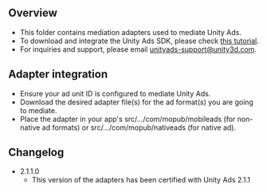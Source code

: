 ## Overview
  * This folder contains mediation adapters used to mediate Unity Ads.
  * To download and integrate the Unity Ads SDK, please check [this tutorial](https://github.com/Unity-Technologies/unity-ads-android/releases).
  * For inquiries and support, please email unityads-support@unity3d.com.
  
## Adapter integration
  * Ensure your ad unit ID is configured to mediate Unity Ads.
  * Download the desired adapter file(s) for the ad format(s) you are going to mediate.
  * Place the adapter in your app's src/.../com/mopub/mobileads (for non-native ad formats) or src/.../com/mopub/nativeads (for native ad).

## Changelog
  * 2.1.1.0
    * This version of the adapters has been certified with Unity Ads 2.1.1
